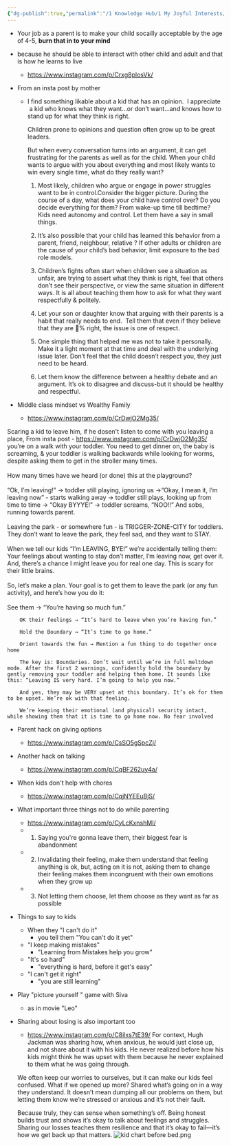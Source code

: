 ```yaml
---
{"dg-publish":true,"permalink":"/1 Knowledge Hub/1 My Joyful Interests/Parenting/Parenting/","noteIcon":""}
---
```


- Your job as a parent is to make your child socailly acceptable by the age of 4-5, **burn that in to your mind**
- because he should be able to interact with other child and adult and that is how he learns to live
	- https://www.instagram.com/p/Crxg8plosVk/


- From an insta post by mother
	- I find something likable about a kid that has an opinion.  I appreciate  a kid who knows what they want…or don’t want…and knows how to stand up for what they think is right.  
  
		Children prone to opinions and question often grow up to be great leaders.    
	  
		But when every conversation turns into an argument, it can get frustrating for the parents as well as for the child. When your child wants to argue with you about everything and most likely wants to win every single time, what do they really want?  
		  
		1. Most likely, children who argue or engage in power struggles want to be in control.Consider the bigger picture. During the course of a day, what does your child have control over? Do you decide everything for them? From wake-up time till bedtime? Kids need autonomy and control. Let them have a say in small things.  
		  
		2. It’s also possible that your child has learned this behavior from a parent, friend, neighbour, relative ? If other adults or children are the cause of your child’s bad behavior, limit exposure to the bad role models.  
		  
		3. Children’s fights often start when children see a situation as unfair, are trying to assert what they think is right, feel that others don’t see their perspective, or view the same situation in different ways. It is all about teaching them how to ask for what they want respectfully & politely.  
		  
		4. Let your son or daughter know that arguing with their parents is a habit that really needs to end.  Tell them that even if they believe that they are 💯% right, the issue is one of respect.  
		  
		5. One simple thing that helped me was not to take it personally. Make it a light moment at that time and deal with the underlying issue later. Don’t feel that the child doesn’t respect you, they just need to be heard.  
		  
		6. Let them know the difference between a healthy debate and an argument. It’s ok to disagree and discuss-but it should be healthy and respectful.



- Middle class mindset vs Wealthy Family
	- https://www.instagram.com/p/CrDwjO2Mg35/


Scaring a kid to leave him, if he dosen't listen to come with you leaving a place, From insta post
			-  https://www.instagram.com/p/CrDwjO2Mg35/
		you’re on a walk with your toddler. You need to get dinner on, the baby is screaming, & your toddler is walking backwards while looking for worms, despite asking them to get in the stroller many times. ⁠  
		⁠  
		How many times have we heard (or done) this at the playground?  
		⁠  
		“Ok, I’m leaving!” → toddler still playing, ignoring us →“Okay, I mean it, I’m leaving now” - starts walking away → toddler still plays, looking up from time to time → “Okay BYYYE!” → toddler screams, “NOO!!” And sobs, running towards parent.⁠  
		⁠  
		Leaving the park - or somewhere fun - is TRIGGER-ZONE-CITY for toddlers. They don’t want to leave the park, they feel sad, and they want to STAY. ⁠  
		⁠  
		When we tell our kids “I’m LEAVING, BYE!” we’re accidentally telling them: Your feelings about wanting to stay don’t matter, I’m leaving now, get over it. And, there’s a chance I might leave you for real one day.⁠ This is scary for their little brains.⁠  
		⁠  
		So, let’s make a plan. Your goal is to get them to leave the park (or any fun activity), and here’s how you do it:⁠  
		⁠  
		See them → “You’re having so much fun.”⁠ ⁠  
		  
		OK their feelings → “It’s hard to leave when you’re having fun.”⁠ ⁠  
		  
		Hold the Boundary → “It’s time to go home.”⁠ ⁠  
		  
		Orient towards the fun → Mention a fun thing to do together once home⁠ ⁠  
		⁠  
		The key is: Boundaries. Don’t wait until we’re in full meltdown mode. After the first 2 warnings, confidently hold the boundary by gently removing your toddler and helping them home. It sounds like this: “Leaving IS very hard. I’m going to help you now.”⁠  
		⁠  
		And yes, they may be VERY upset at this boundary. It’s ok for them to be upset. We’re ok with that feeling. ⁠  
		⁠  
		We’re keeping their emotional (and physical) security intact, while showing them that it is time to go home now. No fear involved


- Parent hack on giving options
	- https://www.instagram.com/p/CsSO5gSpcZj/
- Another hack on talking
	- https://www.instagram.com/p/CqBF262uy4a/
- When kids don't help with chores
	- https://www.instagram.com/p/CqjNYEEuBjS/

- What important three things not to do while parenting
	- https://www.instagram.com/p/CyLcKxnshMI/
	- 1. Saying you're gonna leave them, their biggest fear is abandonment
	- 2. Invalidating their feeling, make them understand that feeling anything is ok, but, acting on it is not, asking them to change their feeling makes them incongruent with their own emotions when they grow up
	- 3. Not letting them choose, let them choose as they want as far as possible

- Things to say to kids
	- When they "I can't do it"
		- you tell them "You can't do it yet"
	- "I keep making mistakes"
		- "Learning from Mistakes help you grow"
	- "It's so hard"
		- "everything is hard, before it get's easy"
	- "I can't get it right"
		- "you are still learning"

- Play "picture yourself " game with Siva
	- as in movie "Leo"

- Sharing about losing is also important too
	- https://www.instagram.com/p/C8ilxs7tE39/
	For context, Hugh Jackman was sharing how, when anxious, he would just close up, and not share about it with his kids. He never realized before how his kids might think he was upset with them because he never explained to them what he was going through.  
	  
	We often keep our worries to ourselves, but it can make our kids feel confused. What if we opened up more? Shared what’s going on in a way they understand. It doesn’t mean dumping all our problems on them, but letting them know we’re stressed or anxious and it’s not their fault.  
	  
	Because truly, they can sense when something’s off. Being honest builds trust and shows it’s okay to talk about feelings and struggles. Sharing our losses teaches them resilience and that it’s okay to fail—it’s how we get back up that matters.
	![kid chart before bed.png](/img/user/Obsidian%20Functional%20Stuff/z-All%20pdfs,%20Images%20&%20Small%20Excalidraws/kid%20chart%20before%20bed.png)